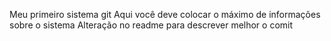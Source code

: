 Meu primeiro sistema git
Aqui você deve colocar o máximo de informações sobre o sistema
Alteração no readme para descrever melhor o comit
